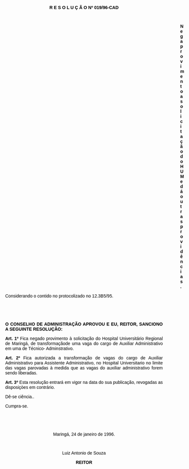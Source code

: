<BODY TEXT="#000000">

<B><FONT FACE="Arial"><P ALIGN="CENTER">R E S O L U &Ccedil; &Atilde; O  Nº 019/96-CAD</P>
</B><P ALIGN="CENTER"></P>
<P ALIGN="CENTER">&nbsp;</P><DIR>
<DIR>
<DIR>
<DIR>
<DIR>
<DIR>
<DIR>
<DIR>
<DIR>
<DIR>
<DIR>
<DIR>
<DIR>
<DIR>

<B><P ALIGN="JUSTIFY">Nega provimento a solicita&ccedil;&atilde;o do HUM e d&aacute; outras provid&ecirc;ncias.</P></DIR>
</DIR>
</DIR>
</DIR>
</DIR>
</DIR>
</DIR>
</DIR>
</DIR>
</DIR>
</DIR>
</DIR>
</DIR>
</DIR>

</B><P ALIGN="JUSTIFY">Considerando o contido no protocolizado no 12.3B5/95.</P>
<P ALIGN="JUSTIFY"></P>
<P ALIGN="JUSTIFY">&nbsp;</P>
<P ALIGN="JUSTIFY">&nbsp;</P>
<B><P ALIGN="JUSTIFY">O CONSELHO DE ADMINISTRA&Ccedil;&Atilde;O APROVOU E EU, REITOR, SANCIONO A SEGUINTE RESOLU&Ccedil;&Atilde;O:</P>
</B><P ALIGN="JUSTIFY"></P>
<B><P ALIGN="JUSTIFY">Art. 1º</B> Fica negado provimento &agrave; solicita&ccedil;&atilde;o do  Hospital Universit&aacute;rio Regional de Maring&aacute;, de transforma&ccedil;&atilde;ode uma vaga do cargo de Auxiliar Administrativo em uma de T&eacute;cnico- Adminstrativo.</P>
<B><P ALIGN="JUSTIFY">Art. 2º</B> Fica autorizada a transforma&ccedil;&atilde;o de vagas do cargo de Auxiliar Administrativo para Assistente Administrativo, no Hospital Universitario no limite das vagas parovadas &agrave; medida que as vagas do auxiliar administrativo forem sendo liberadas.</P>
<B><P ALIGN="JUSTIFY">Art. 3º</B> Esta resolu&ccedil;&atilde;o entrar&aacute; em vigor na data do sua publica&ccedil;&atilde;o, revogadas as disposi&ccedil;&ograve;es em contr&aacute;rio.</P>
<P ALIGN="JUSTIFY">D&ecirc;-se ci&ecirc;ncia..</P>
<P ALIGN="JUSTIFY">Cumpra-se.</P>
<P ALIGN="JUSTIFY"></P>
<P ALIGN="JUSTIFY">&nbsp;</P>
<P ALIGN="JUSTIFY">&nbsp;</P>
<P ALIGN="CENTER">Maring&aacute;, 24 de janeiro de 1996.</P>
<P ALIGN="CENTER"></P>
<P ALIGN="CENTER">&nbsp;</P>
<P ALIGN="CENTER">Luiz Antonio de Souza</P>
<B><P ALIGN="CENTER">REITOR</P>
</B><P ALIGN="JUSTIFY"></P></FONT></BODY>
